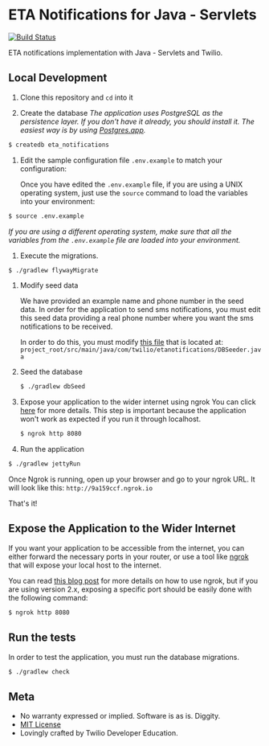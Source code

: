 # ETA Notifications for Java - Servlets
[![Build Status](https://travis-ci.org/TwilioDevEd/eta-notifications-servlets.svg?branch=master)](https://travis-ci.org/TwilioDevEd/eta-notifications-servlets)

ETA notifications implementation with Java - Servlets and Twilio.

## Local Development
1. Clone this repository and `cd` into it

1. Create the database
   _The application uses PostgreSQL as the persistence layer. If you
   don't have it already, you should install it. The easiest way is by
   using [Postgres.app](http://postgresapp.com/)._

 ```bash
 $ createdb eta_notifications

 ```

1. Edit the sample configuration file `.env.example` to match your configuration:

   Once you have edited the `.env.example` file, if you are using a UNIX operating system,
   just use the `source` command to load the variables into your environment:

  ```bash
  $ source .env.example
  ```

  _If you are using a different operating system, make sure that all the
  variables from the `.env.example` file are loaded into your environment._

1. Execute the migrations.
  ```bash
  $ ./gradlew flywayMigrate
  ```

1. Modify seed data

   We have provided an example name and phone number in the seed data. In order for
   the application to send sms notifications, you must edit this seed data providing
   a real phone number where you want the sms notifications to be received.

   In order to do this, you must modify
   [this file](https://github.com/TwilioDevEd/eta-notifications-servlets/blob/master/src/main/java/com/twilio/etanotifications/DBSeeder.java)
   that is located at: `project_root/src/main/java/com/twilio/etanotifications/DBSeeder.java`
   
1. Seed the database

   ```bash
   $ ./gradlew dbSeed
   ```

1. Expose your application to the wider internet using ngrok
   You can click
   [here](#expose-the-application-to-the-wider-internet) for more details. This step
   is important because the application won't work as expected if you run it through
   localhost.

   ```bash
   $ ngrok http 8080
   ```

1. Run the application

  ```bash
  $ ./gradlew jettyRun
  ```
  Once Ngrok is running, open up your browser and go to your ngrok URL. It will
  look like this: `http://9a159ccf.ngrok.io`
  
  That's it!

## Expose the Application to the Wider Internet

If you want your application to be accessible from the internet, you can either
forward the necessary ports in your router, or use a tool like
[ngrok](https://ngrok.com/) that will expose your local host to the internet.

You can read [this blog post](https://www.twilio.com/blog/2015/09/6-awesome-reasons-to-use-ngrok-when-testing-webhooks.html)
for more details on how to use ngrok, but if you are using version 2.x, exposing
a specific port should be easily done with the following command:

```bash
$ ngrok http 8080
```

## Run the tests
In order to test the application, you must run the database migrations.

```bash
$ ./gradlew check
```

## Meta

* No warranty expressed or implied. Software is as is. Diggity.
* [MIT License](http://www.opensource.org/licenses/mit-license.html)
* Lovingly crafted by Twilio Developer Education.
